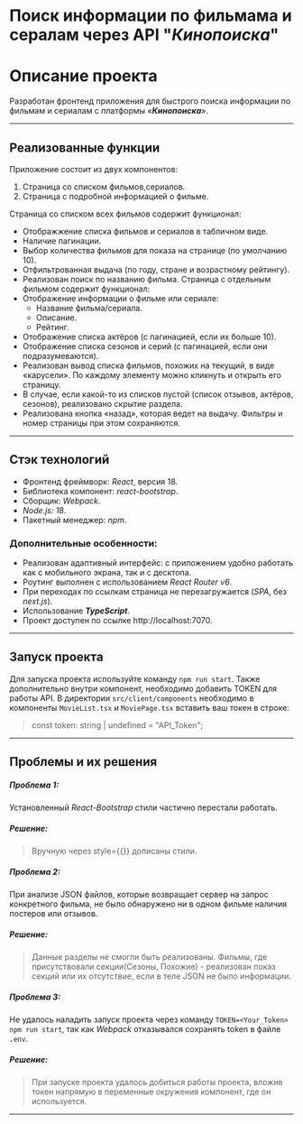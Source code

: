 # Поиск информации по фильмама и сералам через API "***Кинопоиска***"

# Описание проекта
Разработан фронтенд приложения для быстрого поиска информации по фильмам и сериалам с платформы «***Кинопоиска***». 

---
## Реализованные функции
Приложение состоит из двух компонентов: 
1. Страница со списком фильмов,сериалов.
2. Страница с подробной информацией о фильме.

Страница со списком всех фильмов содержит функционал:
* Отображжение списка фильмов и сериалов в табличном виде.
* Наличие пагинации.
* Выбор количества фильмов для показа на странице (по умолчанию 10).
* Отфильтрованная выдача (по году, стране и возрастному рейтингу).
* Реализован поиск по названию фильма.
Страница с отдельным фильмом содержит функционал:
* Отображение информации о фильме или сериале:
    * Название фильма/сериала.
    * Описание.
    * Рейтинг.
* Отображение списка актёров (с пагинацией, если их больше 10).
* Отображение списка сезонов и серий (с пагинацией, если они подразумеваются).
* Реализован вывод списка фильмов, похожих на текущий, в виде «карусели». По каждому элементу можно кликнуть и открыть его страницу.
* В случае, если какой-то из списков пустой (список отзывов, актёров, сезонов), реализовано скрытие раздела.
* Реализована кнопка «назад», которая ведет на выдачу. Фильтры и номер страницы при этом сохраняются.

---
  
## Стэк технологий
* Фронтенд фреймворк: *React*, версия 18.
* Библиотека компонент: *react-bootstrap*.
* Сборщик: *Webpack*.
* *Node.js: 18*.
* Пакетный менеджер: *npm*.

### Дополнительные особенности:

* Реализован адаптивный интерфейс: с приложением удобно работать как с мобильного экрана, так и с десктопа.
* Роутинг выполнен с использованием *React Router v6*.
* При переходах по ссылкам страница не перезагружается (*SPA*, без *next.js*).
* Использование ***TypeScript***.
* Проект доступен по ссылке http://localhost:7070.

---

## Запуск проекта
Для запуска проекта используйте команду `npm run start`.
Также дополнительно внутри компонент, необходимо добавить TOKEN для работы API. В директории ` src/client/components ` необходимо в компоненты ` MovieList.tsx ` и ` MoviePage.tsx ` вставить ваш токен в строке:
> const token: string | undefined = "API_Token";

---

## Проблемы и их решения
##### ***Проблема 1***:
Установленный *React-Bootstrap* стили частично перестали работать.
##### ***Решение***:
> Вручную через style={{}} дописаны стили.

##### ***Проблема 2***:
При анализе JSON файлов, которые возвращает сервер на запрос конкретного фильма, не было обнаружено ни в одном фильме наличия постеров или отзывов.

##### ***Решение***:
> Данные разделы не смогли быть реализованы. Фильмы, где присутствовали секции(Сезоны, Похожие) - реализован показ секций или их отсутствие, если в теле JSON не было информации.

##### ***Проблема 3***:
Не удалось наладить запуск проекта через команду `TOKEN=<Your_Token> npm run start`, так как *Webpack* отказывался сохранять token в файле `.env`.

##### ***Решение***:
> При запуске проекта удалось добиться работы проекта, вложив токен напрямую в переменные окружения компонент, где он используется.

---
